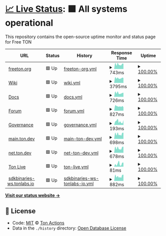# [📈 Live Status](https://ton-actions.github.io/freeton-status): <!--live status--> **🟩 All systems operational**

This repository contains the open-source uptime monitor and status page for Free TON

<!--start: status pages-->
<!-- This summary is generated by Upptime (https://github.com/upptime/upptime) -->
<!-- Do not edit this manually, your changes will be overwritten -->
<!-- prettier-ignore -->
| URL | Status | History | Response Time | Uptime |
| --- | ------ | ------- | ------------- | ------ |
| <img alt="" src="https://favicons.githubusercontent.com/freeton.org" height="13"> [freeton.org](https://freeton.org) | 🟩 Up | [freeton-org.yml](https://github.com/ton-actions/everscale-status/commits/HEAD/history/freeton-org.yml) | <details><summary><img alt="Response time graph" src="./graphs/freeton-org/response-time-week.png" height="20"> 743ms</summary><br><a href="https://ton-actions.github.io/everscale-status/history/freeton-org"><img alt="Response time 477" src="https://img.shields.io/endpoint?url=https%3A%2F%2Fraw.githubusercontent.com%2Fton-actions%2Feverscale-status%2FHEAD%2Fapi%2Ffreeton-org%2Fresponse-time.json"></a><br><a href="https://ton-actions.github.io/everscale-status/history/freeton-org"><img alt="24-hour response time 847" src="https://img.shields.io/endpoint?url=https%3A%2F%2Fraw.githubusercontent.com%2Fton-actions%2Feverscale-status%2FHEAD%2Fapi%2Ffreeton-org%2Fresponse-time-day.json"></a><br><a href="https://ton-actions.github.io/everscale-status/history/freeton-org"><img alt="7-day response time 743" src="https://img.shields.io/endpoint?url=https%3A%2F%2Fraw.githubusercontent.com%2Fton-actions%2Feverscale-status%2FHEAD%2Fapi%2Ffreeton-org%2Fresponse-time-week.json"></a><br><a href="https://ton-actions.github.io/everscale-status/history/freeton-org"><img alt="30-day response time 667" src="https://img.shields.io/endpoint?url=https%3A%2F%2Fraw.githubusercontent.com%2Fton-actions%2Feverscale-status%2FHEAD%2Fapi%2Ffreeton-org%2Fresponse-time-month.json"></a><br><a href="https://ton-actions.github.io/everscale-status/history/freeton-org"><img alt="1-year response time 477" src="https://img.shields.io/endpoint?url=https%3A%2F%2Fraw.githubusercontent.com%2Fton-actions%2Feverscale-status%2FHEAD%2Fapi%2Ffreeton-org%2Fresponse-time-year.json"></a></details> | <details><summary><a href="https://ton-actions.github.io/everscale-status/history/freeton-org">100.00%</a></summary><a href="https://ton-actions.github.io/everscale-status/history/freeton-org"><img alt="All-time uptime 80.89%" src="https://img.shields.io/endpoint?url=https%3A%2F%2Fraw.githubusercontent.com%2Fton-actions%2Feverscale-status%2FHEAD%2Fapi%2Ffreeton-org%2Fuptime.json"></a><br><a href="https://ton-actions.github.io/everscale-status/history/freeton-org"><img alt="24-hour uptime 100.00%" src="https://img.shields.io/endpoint?url=https%3A%2F%2Fraw.githubusercontent.com%2Fton-actions%2Feverscale-status%2FHEAD%2Fapi%2Ffreeton-org%2Fuptime-day.json"></a><br><a href="https://ton-actions.github.io/everscale-status/history/freeton-org"><img alt="7-day uptime 100.00%" src="https://img.shields.io/endpoint?url=https%3A%2F%2Fraw.githubusercontent.com%2Fton-actions%2Feverscale-status%2FHEAD%2Fapi%2Ffreeton-org%2Fuptime-week.json"></a><br><a href="https://ton-actions.github.io/everscale-status/history/freeton-org"><img alt="30-day uptime 99.22%" src="https://img.shields.io/endpoint?url=https%3A%2F%2Fraw.githubusercontent.com%2Fton-actions%2Feverscale-status%2FHEAD%2Fapi%2Ffreeton-org%2Fuptime-month.json"></a><br><a href="https://ton-actions.github.io/everscale-status/history/freeton-org"><img alt="1-year uptime 80.89%" src="https://img.shields.io/endpoint?url=https%3A%2F%2Fraw.githubusercontent.com%2Fton-actions%2Feverscale-status%2FHEAD%2Fapi%2Ffreeton-org%2Fuptime-year.json"></a></details>
| <img alt="" src="https://favicons.githubusercontent.com/freeton.wiki" height="13"> [Wiki](https://freeton.wiki) | 🟩 Up | [wiki.yml](https://github.com/ton-actions/everscale-status/commits/HEAD/history/wiki.yml) | <details><summary><img alt="Response time graph" src="./graphs/wiki/response-time-week.png" height="20"> 3795ms</summary><br><a href="https://ton-actions.github.io/everscale-status/history/wiki"><img alt="Response time 4097" src="https://img.shields.io/endpoint?url=https%3A%2F%2Fraw.githubusercontent.com%2Fton-actions%2Feverscale-status%2FHEAD%2Fapi%2Fwiki%2Fresponse-time.json"></a><br><a href="https://ton-actions.github.io/everscale-status/history/wiki"><img alt="24-hour response time 3908" src="https://img.shields.io/endpoint?url=https%3A%2F%2Fraw.githubusercontent.com%2Fton-actions%2Feverscale-status%2FHEAD%2Fapi%2Fwiki%2Fresponse-time-day.json"></a><br><a href="https://ton-actions.github.io/everscale-status/history/wiki"><img alt="7-day response time 3795" src="https://img.shields.io/endpoint?url=https%3A%2F%2Fraw.githubusercontent.com%2Fton-actions%2Feverscale-status%2FHEAD%2Fapi%2Fwiki%2Fresponse-time-week.json"></a><br><a href="https://ton-actions.github.io/everscale-status/history/wiki"><img alt="30-day response time 3834" src="https://img.shields.io/endpoint?url=https%3A%2F%2Fraw.githubusercontent.com%2Fton-actions%2Feverscale-status%2FHEAD%2Fapi%2Fwiki%2Fresponse-time-month.json"></a><br><a href="https://ton-actions.github.io/everscale-status/history/wiki"><img alt="1-year response time 4097" src="https://img.shields.io/endpoint?url=https%3A%2F%2Fraw.githubusercontent.com%2Fton-actions%2Feverscale-status%2FHEAD%2Fapi%2Fwiki%2Fresponse-time-year.json"></a></details> | <details><summary><a href="https://ton-actions.github.io/everscale-status/history/wiki">100.00%</a></summary><a href="https://ton-actions.github.io/everscale-status/history/wiki"><img alt="All-time uptime 99.81%" src="https://img.shields.io/endpoint?url=https%3A%2F%2Fraw.githubusercontent.com%2Fton-actions%2Feverscale-status%2FHEAD%2Fapi%2Fwiki%2Fuptime.json"></a><br><a href="https://ton-actions.github.io/everscale-status/history/wiki"><img alt="24-hour uptime 100.00%" src="https://img.shields.io/endpoint?url=https%3A%2F%2Fraw.githubusercontent.com%2Fton-actions%2Feverscale-status%2FHEAD%2Fapi%2Fwiki%2Fuptime-day.json"></a><br><a href="https://ton-actions.github.io/everscale-status/history/wiki"><img alt="7-day uptime 100.00%" src="https://img.shields.io/endpoint?url=https%3A%2F%2Fraw.githubusercontent.com%2Fton-actions%2Feverscale-status%2FHEAD%2Fapi%2Fwiki%2Fuptime-week.json"></a><br><a href="https://ton-actions.github.io/everscale-status/history/wiki"><img alt="30-day uptime 100.00%" src="https://img.shields.io/endpoint?url=https%3A%2F%2Fraw.githubusercontent.com%2Fton-actions%2Feverscale-status%2FHEAD%2Fapi%2Fwiki%2Fuptime-month.json"></a><br><a href="https://ton-actions.github.io/everscale-status/history/wiki"><img alt="1-year uptime 99.81%" src="https://img.shields.io/endpoint?url=https%3A%2F%2Fraw.githubusercontent.com%2Fton-actions%2Feverscale-status%2FHEAD%2Fapi%2Fwiki%2Fuptime-year.json"></a></details>
| <img alt="" src="https://favicons.githubusercontent.com/docs.ton.dev" height="13"> [Docs](http://docs.ton.dev) | 🟩 Up | [docs.yml](https://github.com/ton-actions/everscale-status/commits/HEAD/history/docs.yml) | <details><summary><img alt="Response time graph" src="./graphs/docs/response-time-week.png" height="20"> 726ms</summary><br><a href="https://ton-actions.github.io/everscale-status/history/docs"><img alt="Response time 757" src="https://img.shields.io/endpoint?url=https%3A%2F%2Fraw.githubusercontent.com%2Fton-actions%2Feverscale-status%2FHEAD%2Fapi%2Fdocs%2Fresponse-time.json"></a><br><a href="https://ton-actions.github.io/everscale-status/history/docs"><img alt="24-hour response time 768" src="https://img.shields.io/endpoint?url=https%3A%2F%2Fraw.githubusercontent.com%2Fton-actions%2Feverscale-status%2FHEAD%2Fapi%2Fdocs%2Fresponse-time-day.json"></a><br><a href="https://ton-actions.github.io/everscale-status/history/docs"><img alt="7-day response time 726" src="https://img.shields.io/endpoint?url=https%3A%2F%2Fraw.githubusercontent.com%2Fton-actions%2Feverscale-status%2FHEAD%2Fapi%2Fdocs%2Fresponse-time-week.json"></a><br><a href="https://ton-actions.github.io/everscale-status/history/docs"><img alt="30-day response time 750" src="https://img.shields.io/endpoint?url=https%3A%2F%2Fraw.githubusercontent.com%2Fton-actions%2Feverscale-status%2FHEAD%2Fapi%2Fdocs%2Fresponse-time-month.json"></a><br><a href="https://ton-actions.github.io/everscale-status/history/docs"><img alt="1-year response time 757" src="https://img.shields.io/endpoint?url=https%3A%2F%2Fraw.githubusercontent.com%2Fton-actions%2Feverscale-status%2FHEAD%2Fapi%2Fdocs%2Fresponse-time-year.json"></a></details> | <details><summary><a href="https://ton-actions.github.io/everscale-status/history/docs">100.00%</a></summary><a href="https://ton-actions.github.io/everscale-status/history/docs"><img alt="All-time uptime 99.96%" src="https://img.shields.io/endpoint?url=https%3A%2F%2Fraw.githubusercontent.com%2Fton-actions%2Feverscale-status%2FHEAD%2Fapi%2Fdocs%2Fuptime.json"></a><br><a href="https://ton-actions.github.io/everscale-status/history/docs"><img alt="24-hour uptime 100.00%" src="https://img.shields.io/endpoint?url=https%3A%2F%2Fraw.githubusercontent.com%2Fton-actions%2Feverscale-status%2FHEAD%2Fapi%2Fdocs%2Fuptime-day.json"></a><br><a href="https://ton-actions.github.io/everscale-status/history/docs"><img alt="7-day uptime 100.00%" src="https://img.shields.io/endpoint?url=https%3A%2F%2Fraw.githubusercontent.com%2Fton-actions%2Feverscale-status%2FHEAD%2Fapi%2Fdocs%2Fuptime-week.json"></a><br><a href="https://ton-actions.github.io/everscale-status/history/docs"><img alt="30-day uptime 100.00%" src="https://img.shields.io/endpoint?url=https%3A%2F%2Fraw.githubusercontent.com%2Fton-actions%2Feverscale-status%2FHEAD%2Fapi%2Fdocs%2Fuptime-month.json"></a><br><a href="https://ton-actions.github.io/everscale-status/history/docs"><img alt="1-year uptime 99.96%" src="https://img.shields.io/endpoint?url=https%3A%2F%2Fraw.githubusercontent.com%2Fton-actions%2Feverscale-status%2FHEAD%2Fapi%2Fdocs%2Fuptime-year.json"></a></details>
| <img alt="" src="https://favicons.githubusercontent.com/forum.freeton.org" height="13"> [Forum](https://forum.freeton.org) | 🟩 Up | [forum.yml](https://github.com/ton-actions/everscale-status/commits/HEAD/history/forum.yml) | <details><summary><img alt="Response time graph" src="./graphs/forum/response-time-week.png" height="20"> 827ms</summary><br><a href="https://ton-actions.github.io/everscale-status/history/forum"><img alt="Response time 701" src="https://img.shields.io/endpoint?url=https%3A%2F%2Fraw.githubusercontent.com%2Fton-actions%2Feverscale-status%2FHEAD%2Fapi%2Fforum%2Fresponse-time.json"></a><br><a href="https://ton-actions.github.io/everscale-status/history/forum"><img alt="24-hour response time 667" src="https://img.shields.io/endpoint?url=https%3A%2F%2Fraw.githubusercontent.com%2Fton-actions%2Feverscale-status%2FHEAD%2Fapi%2Fforum%2Fresponse-time-day.json"></a><br><a href="https://ton-actions.github.io/everscale-status/history/forum"><img alt="7-day response time 827" src="https://img.shields.io/endpoint?url=https%3A%2F%2Fraw.githubusercontent.com%2Fton-actions%2Feverscale-status%2FHEAD%2Fapi%2Fforum%2Fresponse-time-week.json"></a><br><a href="https://ton-actions.github.io/everscale-status/history/forum"><img alt="30-day response time 803" src="https://img.shields.io/endpoint?url=https%3A%2F%2Fraw.githubusercontent.com%2Fton-actions%2Feverscale-status%2FHEAD%2Fapi%2Fforum%2Fresponse-time-month.json"></a><br><a href="https://ton-actions.github.io/everscale-status/history/forum"><img alt="1-year response time 701" src="https://img.shields.io/endpoint?url=https%3A%2F%2Fraw.githubusercontent.com%2Fton-actions%2Feverscale-status%2FHEAD%2Fapi%2Fforum%2Fresponse-time-year.json"></a></details> | <details><summary><a href="https://ton-actions.github.io/everscale-status/history/forum">100.00%</a></summary><a href="https://ton-actions.github.io/everscale-status/history/forum"><img alt="All-time uptime 99.97%" src="https://img.shields.io/endpoint?url=https%3A%2F%2Fraw.githubusercontent.com%2Fton-actions%2Feverscale-status%2FHEAD%2Fapi%2Fforum%2Fuptime.json"></a><br><a href="https://ton-actions.github.io/everscale-status/history/forum"><img alt="24-hour uptime 100.00%" src="https://img.shields.io/endpoint?url=https%3A%2F%2Fraw.githubusercontent.com%2Fton-actions%2Feverscale-status%2FHEAD%2Fapi%2Fforum%2Fuptime-day.json"></a><br><a href="https://ton-actions.github.io/everscale-status/history/forum"><img alt="7-day uptime 100.00%" src="https://img.shields.io/endpoint?url=https%3A%2F%2Fraw.githubusercontent.com%2Fton-actions%2Feverscale-status%2FHEAD%2Fapi%2Fforum%2Fuptime-week.json"></a><br><a href="https://ton-actions.github.io/everscale-status/history/forum"><img alt="30-day uptime 100.00%" src="https://img.shields.io/endpoint?url=https%3A%2F%2Fraw.githubusercontent.com%2Fton-actions%2Feverscale-status%2FHEAD%2Fapi%2Fforum%2Fuptime-month.json"></a><br><a href="https://ton-actions.github.io/everscale-status/history/forum"><img alt="1-year uptime 99.97%" src="https://img.shields.io/endpoint?url=https%3A%2F%2Fraw.githubusercontent.com%2Fton-actions%2Feverscale-status%2FHEAD%2Fapi%2Fforum%2Fuptime-year.json"></a></details>
| <img alt="" src="https://favicons.githubusercontent.com/gov.freeton.org" height="13"> [Governance](https://gov.freeton.org) | 🟩 Up | [governance.yml](https://github.com/ton-actions/everscale-status/commits/HEAD/history/governance.yml) | <details><summary><img alt="Response time graph" src="./graphs/governance/response-time-week.png" height="20"> 193ms</summary><br><a href="https://ton-actions.github.io/everscale-status/history/governance"><img alt="Response time 278" src="https://img.shields.io/endpoint?url=https%3A%2F%2Fraw.githubusercontent.com%2Fton-actions%2Feverscale-status%2FHEAD%2Fapi%2Fgovernance%2Fresponse-time.json"></a><br><a href="https://ton-actions.github.io/everscale-status/history/governance"><img alt="24-hour response time 266" src="https://img.shields.io/endpoint?url=https%3A%2F%2Fraw.githubusercontent.com%2Fton-actions%2Feverscale-status%2FHEAD%2Fapi%2Fgovernance%2Fresponse-time-day.json"></a><br><a href="https://ton-actions.github.io/everscale-status/history/governance"><img alt="7-day response time 193" src="https://img.shields.io/endpoint?url=https%3A%2F%2Fraw.githubusercontent.com%2Fton-actions%2Feverscale-status%2FHEAD%2Fapi%2Fgovernance%2Fresponse-time-week.json"></a><br><a href="https://ton-actions.github.io/everscale-status/history/governance"><img alt="30-day response time 182" src="https://img.shields.io/endpoint?url=https%3A%2F%2Fraw.githubusercontent.com%2Fton-actions%2Feverscale-status%2FHEAD%2Fapi%2Fgovernance%2Fresponse-time-month.json"></a><br><a href="https://ton-actions.github.io/everscale-status/history/governance"><img alt="1-year response time 278" src="https://img.shields.io/endpoint?url=https%3A%2F%2Fraw.githubusercontent.com%2Fton-actions%2Feverscale-status%2FHEAD%2Fapi%2Fgovernance%2Fresponse-time-year.json"></a></details> | <details><summary><a href="https://ton-actions.github.io/everscale-status/history/governance">100.00%</a></summary><a href="https://ton-actions.github.io/everscale-status/history/governance"><img alt="All-time uptime 99.93%" src="https://img.shields.io/endpoint?url=https%3A%2F%2Fraw.githubusercontent.com%2Fton-actions%2Feverscale-status%2FHEAD%2Fapi%2Fgovernance%2Fuptime.json"></a><br><a href="https://ton-actions.github.io/everscale-status/history/governance"><img alt="24-hour uptime 100.00%" src="https://img.shields.io/endpoint?url=https%3A%2F%2Fraw.githubusercontent.com%2Fton-actions%2Feverscale-status%2FHEAD%2Fapi%2Fgovernance%2Fuptime-day.json"></a><br><a href="https://ton-actions.github.io/everscale-status/history/governance"><img alt="7-day uptime 100.00%" src="https://img.shields.io/endpoint?url=https%3A%2F%2Fraw.githubusercontent.com%2Fton-actions%2Feverscale-status%2FHEAD%2Fapi%2Fgovernance%2Fuptime-week.json"></a><br><a href="https://ton-actions.github.io/everscale-status/history/governance"><img alt="30-day uptime 100.00%" src="https://img.shields.io/endpoint?url=https%3A%2F%2Fraw.githubusercontent.com%2Fton-actions%2Feverscale-status%2FHEAD%2Fapi%2Fgovernance%2Fuptime-month.json"></a><br><a href="https://ton-actions.github.io/everscale-status/history/governance"><img alt="1-year uptime 99.93%" src="https://img.shields.io/endpoint?url=https%3A%2F%2Fraw.githubusercontent.com%2Fton-actions%2Feverscale-status%2FHEAD%2Fapi%2Fgovernance%2Fuptime-year.json"></a></details>
| <img alt="" src="https://favicons.githubusercontent.com/main.ton.dev" height="13"> [main.ton.dev](http://main.ton.dev) | 🟩 Up | [main-ton-dev.yml](https://github.com/ton-actions/everscale-status/commits/HEAD/history/main-ton-dev.yml) | <details><summary><img alt="Response time graph" src="./graphs/main-ton-dev/response-time-week.png" height="20"> 698ms</summary><br><a href="https://ton-actions.github.io/everscale-status/history/main-ton-dev"><img alt="Response time 667" src="https://img.shields.io/endpoint?url=https%3A%2F%2Fraw.githubusercontent.com%2Fton-actions%2Feverscale-status%2FHEAD%2Fapi%2Fmain-ton-dev%2Fresponse-time.json"></a><br><a href="https://ton-actions.github.io/everscale-status/history/main-ton-dev"><img alt="24-hour response time 887" src="https://img.shields.io/endpoint?url=https%3A%2F%2Fraw.githubusercontent.com%2Fton-actions%2Feverscale-status%2FHEAD%2Fapi%2Fmain-ton-dev%2Fresponse-time-day.json"></a><br><a href="https://ton-actions.github.io/everscale-status/history/main-ton-dev"><img alt="7-day response time 698" src="https://img.shields.io/endpoint?url=https%3A%2F%2Fraw.githubusercontent.com%2Fton-actions%2Feverscale-status%2FHEAD%2Fapi%2Fmain-ton-dev%2Fresponse-time-week.json"></a><br><a href="https://ton-actions.github.io/everscale-status/history/main-ton-dev"><img alt="30-day response time 699" src="https://img.shields.io/endpoint?url=https%3A%2F%2Fraw.githubusercontent.com%2Fton-actions%2Feverscale-status%2FHEAD%2Fapi%2Fmain-ton-dev%2Fresponse-time-month.json"></a><br><a href="https://ton-actions.github.io/everscale-status/history/main-ton-dev"><img alt="1-year response time 667" src="https://img.shields.io/endpoint?url=https%3A%2F%2Fraw.githubusercontent.com%2Fton-actions%2Feverscale-status%2FHEAD%2Fapi%2Fmain-ton-dev%2Fresponse-time-year.json"></a></details> | <details><summary><a href="https://ton-actions.github.io/everscale-status/history/main-ton-dev">100.00%</a></summary><a href="https://ton-actions.github.io/everscale-status/history/main-ton-dev"><img alt="All-time uptime 99.79%" src="https://img.shields.io/endpoint?url=https%3A%2F%2Fraw.githubusercontent.com%2Fton-actions%2Feverscale-status%2FHEAD%2Fapi%2Fmain-ton-dev%2Fuptime.json"></a><br><a href="https://ton-actions.github.io/everscale-status/history/main-ton-dev"><img alt="24-hour uptime 100.00%" src="https://img.shields.io/endpoint?url=https%3A%2F%2Fraw.githubusercontent.com%2Fton-actions%2Feverscale-status%2FHEAD%2Fapi%2Fmain-ton-dev%2Fuptime-day.json"></a><br><a href="https://ton-actions.github.io/everscale-status/history/main-ton-dev"><img alt="7-day uptime 100.00%" src="https://img.shields.io/endpoint?url=https%3A%2F%2Fraw.githubusercontent.com%2Fton-actions%2Feverscale-status%2FHEAD%2Fapi%2Fmain-ton-dev%2Fuptime-week.json"></a><br><a href="https://ton-actions.github.io/everscale-status/history/main-ton-dev"><img alt="30-day uptime 97.83%" src="https://img.shields.io/endpoint?url=https%3A%2F%2Fraw.githubusercontent.com%2Fton-actions%2Feverscale-status%2FHEAD%2Fapi%2Fmain-ton-dev%2Fuptime-month.json"></a><br><a href="https://ton-actions.github.io/everscale-status/history/main-ton-dev"><img alt="1-year uptime 99.79%" src="https://img.shields.io/endpoint?url=https%3A%2F%2Fraw.githubusercontent.com%2Fton-actions%2Feverscale-status%2FHEAD%2Fapi%2Fmain-ton-dev%2Fuptime-year.json"></a></details>
| <img alt="" src="https://favicons.githubusercontent.com/net.ton.dev" height="13"> [net.ton.dev](http://net.ton.dev) | 🟩 Up | [net-ton-dev.yml](https://github.com/ton-actions/everscale-status/commits/HEAD/history/net-ton-dev.yml) | <details><summary><img alt="Response time graph" src="./graphs/net-ton-dev/response-time-week.png" height="20"> 678ms</summary><br><a href="https://ton-actions.github.io/everscale-status/history/net-ton-dev"><img alt="Response time 658" src="https://img.shields.io/endpoint?url=https%3A%2F%2Fraw.githubusercontent.com%2Fton-actions%2Feverscale-status%2FHEAD%2Fapi%2Fnet-ton-dev%2Fresponse-time.json"></a><br><a href="https://ton-actions.github.io/everscale-status/history/net-ton-dev"><img alt="24-hour response time 868" src="https://img.shields.io/endpoint?url=https%3A%2F%2Fraw.githubusercontent.com%2Fton-actions%2Feverscale-status%2FHEAD%2Fapi%2Fnet-ton-dev%2Fresponse-time-day.json"></a><br><a href="https://ton-actions.github.io/everscale-status/history/net-ton-dev"><img alt="7-day response time 678" src="https://img.shields.io/endpoint?url=https%3A%2F%2Fraw.githubusercontent.com%2Fton-actions%2Feverscale-status%2FHEAD%2Fapi%2Fnet-ton-dev%2Fresponse-time-week.json"></a><br><a href="https://ton-actions.github.io/everscale-status/history/net-ton-dev"><img alt="30-day response time 689" src="https://img.shields.io/endpoint?url=https%3A%2F%2Fraw.githubusercontent.com%2Fton-actions%2Feverscale-status%2FHEAD%2Fapi%2Fnet-ton-dev%2Fresponse-time-month.json"></a><br><a href="https://ton-actions.github.io/everscale-status/history/net-ton-dev"><img alt="1-year response time 658" src="https://img.shields.io/endpoint?url=https%3A%2F%2Fraw.githubusercontent.com%2Fton-actions%2Feverscale-status%2FHEAD%2Fapi%2Fnet-ton-dev%2Fresponse-time-year.json"></a></details> | <details><summary><a href="https://ton-actions.github.io/everscale-status/history/net-ton-dev">100.00%</a></summary><a href="https://ton-actions.github.io/everscale-status/history/net-ton-dev"><img alt="All-time uptime 99.64%" src="https://img.shields.io/endpoint?url=https%3A%2F%2Fraw.githubusercontent.com%2Fton-actions%2Feverscale-status%2FHEAD%2Fapi%2Fnet-ton-dev%2Fuptime.json"></a><br><a href="https://ton-actions.github.io/everscale-status/history/net-ton-dev"><img alt="24-hour uptime 100.00%" src="https://img.shields.io/endpoint?url=https%3A%2F%2Fraw.githubusercontent.com%2Fton-actions%2Feverscale-status%2FHEAD%2Fapi%2Fnet-ton-dev%2Fuptime-day.json"></a><br><a href="https://ton-actions.github.io/everscale-status/history/net-ton-dev"><img alt="7-day uptime 100.00%" src="https://img.shields.io/endpoint?url=https%3A%2F%2Fraw.githubusercontent.com%2Fton-actions%2Feverscale-status%2FHEAD%2Fapi%2Fnet-ton-dev%2Fuptime-week.json"></a><br><a href="https://ton-actions.github.io/everscale-status/history/net-ton-dev"><img alt="30-day uptime 99.95%" src="https://img.shields.io/endpoint?url=https%3A%2F%2Fraw.githubusercontent.com%2Fton-actions%2Feverscale-status%2FHEAD%2Fapi%2Fnet-ton-dev%2Fuptime-month.json"></a><br><a href="https://ton-actions.github.io/everscale-status/history/net-ton-dev"><img alt="1-year uptime 99.64%" src="https://img.shields.io/endpoint?url=https%3A%2F%2Fraw.githubusercontent.com%2Fton-actions%2Feverscale-status%2FHEAD%2Fapi%2Fnet-ton-dev%2Fuptime-year.json"></a></details>
| <img alt="" src="https://favicons.githubusercontent.com/ton.live" height="13"> [Ton Live](https://ton.live) | 🟩 Up | [ton-live.yml](https://github.com/ton-actions/everscale-status/commits/HEAD/history/ton-live.yml) | <details><summary><img alt="Response time graph" src="./graphs/ton-live/response-time-week.png" height="20"> 81ms</summary><br><a href="https://ton-actions.github.io/everscale-status/history/ton-live"><img alt="Response time 179" src="https://img.shields.io/endpoint?url=https%3A%2F%2Fraw.githubusercontent.com%2Fton-actions%2Feverscale-status%2FHEAD%2Fapi%2Fton-live%2Fresponse-time.json"></a><br><a href="https://ton-actions.github.io/everscale-status/history/ton-live"><img alt="24-hour response time 115" src="https://img.shields.io/endpoint?url=https%3A%2F%2Fraw.githubusercontent.com%2Fton-actions%2Feverscale-status%2FHEAD%2Fapi%2Fton-live%2Fresponse-time-day.json"></a><br><a href="https://ton-actions.github.io/everscale-status/history/ton-live"><img alt="7-day response time 81" src="https://img.shields.io/endpoint?url=https%3A%2F%2Fraw.githubusercontent.com%2Fton-actions%2Feverscale-status%2FHEAD%2Fapi%2Fton-live%2Fresponse-time-week.json"></a><br><a href="https://ton-actions.github.io/everscale-status/history/ton-live"><img alt="30-day response time 133" src="https://img.shields.io/endpoint?url=https%3A%2F%2Fraw.githubusercontent.com%2Fton-actions%2Feverscale-status%2FHEAD%2Fapi%2Fton-live%2Fresponse-time-month.json"></a><br><a href="https://ton-actions.github.io/everscale-status/history/ton-live"><img alt="1-year response time 179" src="https://img.shields.io/endpoint?url=https%3A%2F%2Fraw.githubusercontent.com%2Fton-actions%2Feverscale-status%2FHEAD%2Fapi%2Fton-live%2Fresponse-time-year.json"></a></details> | <details><summary><a href="https://ton-actions.github.io/everscale-status/history/ton-live">100.00%</a></summary><a href="https://ton-actions.github.io/everscale-status/history/ton-live"><img alt="All-time uptime 99.99%" src="https://img.shields.io/endpoint?url=https%3A%2F%2Fraw.githubusercontent.com%2Fton-actions%2Feverscale-status%2FHEAD%2Fapi%2Fton-live%2Fuptime.json"></a><br><a href="https://ton-actions.github.io/everscale-status/history/ton-live"><img alt="24-hour uptime 100.00%" src="https://img.shields.io/endpoint?url=https%3A%2F%2Fraw.githubusercontent.com%2Fton-actions%2Feverscale-status%2FHEAD%2Fapi%2Fton-live%2Fuptime-day.json"></a><br><a href="https://ton-actions.github.io/everscale-status/history/ton-live"><img alt="7-day uptime 100.00%" src="https://img.shields.io/endpoint?url=https%3A%2F%2Fraw.githubusercontent.com%2Fton-actions%2Feverscale-status%2FHEAD%2Fapi%2Fton-live%2Fuptime-week.json"></a><br><a href="https://ton-actions.github.io/everscale-status/history/ton-live"><img alt="30-day uptime 100.00%" src="https://img.shields.io/endpoint?url=https%3A%2F%2Fraw.githubusercontent.com%2Fton-actions%2Feverscale-status%2FHEAD%2Fapi%2Fton-live%2Fuptime-month.json"></a><br><a href="https://ton-actions.github.io/everscale-status/history/ton-live"><img alt="1-year uptime 99.99%" src="https://img.shields.io/endpoint?url=https%3A%2F%2Fraw.githubusercontent.com%2Fton-actions%2Feverscale-status%2FHEAD%2Fapi%2Fton-live%2Fuptime-year.json"></a></details>
| <img alt="" src="https://favicons.githubusercontent.com/sdkbinaries-ws.tonlabs.io" height="13"> [sdkbinaries-ws.tonlabs.io](http://sdkbinaries-ws.tonlabs.io) | 🟩 Up | [sdkbinaries-ws-tonlabs-io.yml](https://github.com/ton-actions/everscale-status/commits/HEAD/history/sdkbinaries-ws-tonlabs-io.yml) | <details><summary><img alt="Response time graph" src="./graphs/sdkbinaries-ws-tonlabs-io/response-time-week.png" height="20"> 882ms</summary><br><a href="https://ton-actions.github.io/everscale-status/history/sdkbinaries-ws-tonlabs-io"><img alt="Response time 905" src="https://img.shields.io/endpoint?url=https%3A%2F%2Fraw.githubusercontent.com%2Fton-actions%2Feverscale-status%2FHEAD%2Fapi%2Fsdkbinaries-ws-tonlabs-io%2Fresponse-time.json"></a><br><a href="https://ton-actions.github.io/everscale-status/history/sdkbinaries-ws-tonlabs-io"><img alt="24-hour response time 1194" src="https://img.shields.io/endpoint?url=https%3A%2F%2Fraw.githubusercontent.com%2Fton-actions%2Feverscale-status%2FHEAD%2Fapi%2Fsdkbinaries-ws-tonlabs-io%2Fresponse-time-day.json"></a><br><a href="https://ton-actions.github.io/everscale-status/history/sdkbinaries-ws-tonlabs-io"><img alt="7-day response time 882" src="https://img.shields.io/endpoint?url=https%3A%2F%2Fraw.githubusercontent.com%2Fton-actions%2Feverscale-status%2FHEAD%2Fapi%2Fsdkbinaries-ws-tonlabs-io%2Fresponse-time-week.json"></a><br><a href="https://ton-actions.github.io/everscale-status/history/sdkbinaries-ws-tonlabs-io"><img alt="30-day response time 838" src="https://img.shields.io/endpoint?url=https%3A%2F%2Fraw.githubusercontent.com%2Fton-actions%2Feverscale-status%2FHEAD%2Fapi%2Fsdkbinaries-ws-tonlabs-io%2Fresponse-time-month.json"></a><br><a href="https://ton-actions.github.io/everscale-status/history/sdkbinaries-ws-tonlabs-io"><img alt="1-year response time 905" src="https://img.shields.io/endpoint?url=https%3A%2F%2Fraw.githubusercontent.com%2Fton-actions%2Feverscale-status%2FHEAD%2Fapi%2Fsdkbinaries-ws-tonlabs-io%2Fresponse-time-year.json"></a></details> | <details><summary><a href="https://ton-actions.github.io/everscale-status/history/sdkbinaries-ws-tonlabs-io">100.00%</a></summary><a href="https://ton-actions.github.io/everscale-status/history/sdkbinaries-ws-tonlabs-io"><img alt="All-time uptime 99.96%" src="https://img.shields.io/endpoint?url=https%3A%2F%2Fraw.githubusercontent.com%2Fton-actions%2Feverscale-status%2FHEAD%2Fapi%2Fsdkbinaries-ws-tonlabs-io%2Fuptime.json"></a><br><a href="https://ton-actions.github.io/everscale-status/history/sdkbinaries-ws-tonlabs-io"><img alt="24-hour uptime 100.00%" src="https://img.shields.io/endpoint?url=https%3A%2F%2Fraw.githubusercontent.com%2Fton-actions%2Feverscale-status%2FHEAD%2Fapi%2Fsdkbinaries-ws-tonlabs-io%2Fuptime-day.json"></a><br><a href="https://ton-actions.github.io/everscale-status/history/sdkbinaries-ws-tonlabs-io"><img alt="7-day uptime 100.00%" src="https://img.shields.io/endpoint?url=https%3A%2F%2Fraw.githubusercontent.com%2Fton-actions%2Feverscale-status%2FHEAD%2Fapi%2Fsdkbinaries-ws-tonlabs-io%2Fuptime-week.json"></a><br><a href="https://ton-actions.github.io/everscale-status/history/sdkbinaries-ws-tonlabs-io"><img alt="30-day uptime 100.00%" src="https://img.shields.io/endpoint?url=https%3A%2F%2Fraw.githubusercontent.com%2Fton-actions%2Feverscale-status%2FHEAD%2Fapi%2Fsdkbinaries-ws-tonlabs-io%2Fuptime-month.json"></a><br><a href="https://ton-actions.github.io/everscale-status/history/sdkbinaries-ws-tonlabs-io"><img alt="1-year uptime 99.96%" src="https://img.shields.io/endpoint?url=https%3A%2F%2Fraw.githubusercontent.com%2Fton-actions%2Feverscale-status%2FHEAD%2Fapi%2Fsdkbinaries-ws-tonlabs-io%2Fuptime-year.json"></a></details>

<!--end: status pages-->

[**Visit our status website →**](https://ton-actions.github.io/freeton-status)

## 📄 License

- Code: [MIT](./LICENSE) © [Ton Actions](https://github.com/ton-actions)
- Data in the `./history` directory: [Open Database License](https://opendatacommons.org/licenses/odbl/1-0/)
